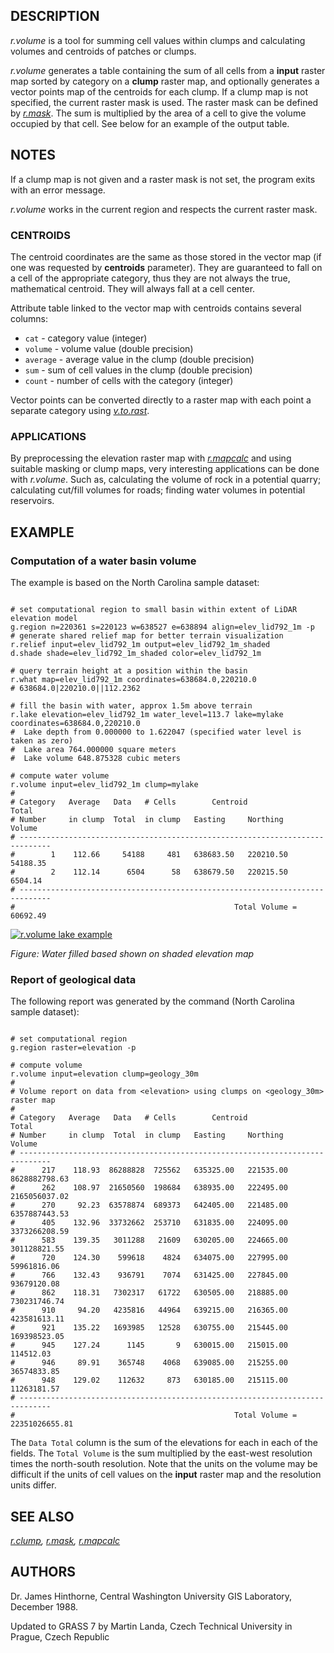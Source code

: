 
## DESCRIPTION

*r.volume* is a tool for summing cell values within clumps and
calculating volumes and centroids of patches or clumps.

*r.volume* generates a table containing the sum of all cells
from a **input** raster map sorted by category on a **clump**
raster map, and optionally generates a vector points map of the
centroids for each clump. If a clump map is not specified, the
current raster mask is used. The raster mask can be defined
by *[r.mask](r.mask.html)*. The sum is multiplied by
the area of a cell to give the volume occupied by that cell. See below
for an example of the output table.

## NOTES

If a clump map is not given and a raster mask is not set, the program exits
with an error message.

*r.volume* works in the current region and respects the current
raster mask.

### CENTROIDS

The centroid coordinates are the same as those stored in the vector
map (if one was requested by **centroids** parameter). They are
guaranteed to fall on a cell of the appropriate category, thus they
are not always the true, mathematical centroid. They will always fall
at a cell center.

Attribute table linked to the vector map with centroids contains several columns:

* `cat` - category value (integer)
* `volume` - volume value (double precision)
* `average` - average value in the clump (double precision)
* `sum` - sum of cell values in the clump (double precision)
* `count` - number of cells with the category (integer)

Vector points can be converted directly to a raster map with each
point a separate category
using *[v.to.rast](v.to.rast.html)*.

### APPLICATIONS

By preprocessing the elevation raster map
with *[r.mapcalc](r.mapcalc.html)* and using
suitable masking or clump maps, very interesting applications can be
done with *r.volume*. Such as, calculating the volume of rock
in a potential quarry; calculating cut/fill volumes for roads; finding
water volumes in potential reservoirs.

## EXAMPLE

### Computation of a water basin volume

The example is based on the North Carolina sample dataset:

```

# set computational region to small basin within extent of LiDAR elevation model
g.region n=220361 s=220123 w=638527 e=638894 align=elev_lid792_1m -p
# generate shared relief map for better terrain visualization
r.relief input=elev_lid792_1m output=elev_lid792_1m_shaded
d.shade shade=elev_lid792_1m_shaded color=elev_lid792_1m

# query terrain height at a position within the basin
r.what map=elev_lid792_1m coordinates=638684.0,220210.0
# 638684.0|220210.0||112.2362

# fill the basin with water, approx 1.5m above terrain
r.lake elevation=elev_lid792_1m water_level=113.7 lake=mylake coordinates=638684.0,220210.0
#  Lake depth from 0.000000 to 1.622047 (specified water level is taken as zero)
#  Lake area 764.000000 square meters
#  Lake volume 648.875328 cubic meters

# compute water volume
r.volume input=elev_lid792_1m clump=mylake
#
# Category   Average   Data   # Cells        Centroid             Total
# Number     in clump  Total  in clump   Easting     Northing     Volume
# -----------------------------------------------------------------------------
#        1    112.66     54188     481   638683.50   220210.50         54188.35
#        2    112.14      6504      58   638679.50   220215.50          6504.14
# -----------------------------------------------------------------------------
#                                                 Total Volume =       60692.49

```

[![r.volume lake example](r_volume_lake.png)](r_volume_lake.png)

*Figure: Water filled based shown on shaded elevation map*

### Report of geological data

The following report was generated by the command (North Carolina sample dataset):

```

# set computational region
g.region raster=elevation -p

# compute volume
r.volume input=elevation clump=geology_30m
#
# Volume report on data from <elevation> using clumps on <geology_30m> raster map
#
# Category   Average   Data   # Cells        Centroid             Total
# Number     in clump  Total  in clump   Easting     Northing     Volume
# -----------------------------------------------------------------------------
#      217    118.93  86288828  725562   635325.00   221535.00    8628882798.63
#      262    108.97  21650560  198684   638935.00   222495.00    2165056037.02
#      270     92.23  63578874  689373   642405.00   221485.00    6357887443.53
#      405    132.96  33732662  253710   631835.00   224095.00    3373266208.59
#      583    139.35   3011288   21609   630205.00   224665.00     301128821.55
#      720    124.30    599618    4824   634075.00   227995.00      59961816.06
#      766    132.43    936791    7074   631425.00   227845.00      93679120.08
#      862    118.31   7302317   61722   630505.00   218885.00     730231746.74
#      910     94.20   4235816   44964   639215.00   216365.00     423581613.11
#      921    135.22   1693985   12528   630755.00   215445.00     169398523.05
#      945    127.24      1145       9   630015.00   215015.00        114512.03
#      946     89.91    365748    4068   639085.00   215255.00      36574833.85
#      948    129.02    112632     873   630185.00   215115.00      11263181.57
# -----------------------------------------------------------------------------
#                                                 Total Volume = 22351026655.81

```

The `Data Total` column is the sum of the elevations for each
in each of the fields. The `Total Volume` is the sum
multiplied by the east-west resolution times the north-south
resolution. Note that the units on the volume may be difficult if the
units of cell values on the **input** raster map and the resolution
units differ.

## SEE ALSO

*[r.clump](r.clump.html),
[r.mask](r.mask.html),
[r.mapcalc](r.mapcalc.html)*

## AUTHORS

Dr. James Hinthorne, Central Washington University GIS Laboratory,
December 1988.

Updated to GRASS 7 by Martin Landa, Czech Technical University in Prague, Czech Republic
